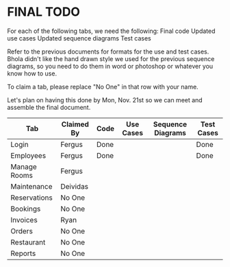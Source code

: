 # FINAL TODO

For each of the following tabs, we need the following:
Final code
Updated use cases
Updated sequence diagrams
Test cases

Refer to the previous documents for formats for the use and test cases.
Bhola didn't like the hand drawn style we used for the previous sequence diagrams, so you need to do them in word or photoshop or whatever you know how to use.

To claim a tab, please replace "No One" in that row with your name.

Let's plan on having this done by Mon, Nov. 21st so we can meet and assemble the final document.

Tab | Claimed By | Code | Use Cases | Sequence Diagrams | Test Cases
--- | --- | --- | --- | --- | ---
Login | Fergus | Done | | | Done
Employees | Fergus | Done | | | Done
Manage Rooms | Fergus | | | | 
Maintenance | Deividas | | | | 
Reservations | No One | | | | 
Bookings | No One | | | | 
Invoices | Ryan | | | | 
Orders | No One | | | | 
Restaurant | No One | | | | 
Reports | No One | | | | 

